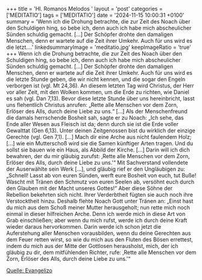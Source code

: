 +++
title = 'Hl. Romanos Melodos  '
layout = 'post'
categories = ['MEDITATIO']
tags = ['MEDITATIO']
date = '2024-11-15 10:00:31 +0100'
summary = 'Wenn ich die Drohung betrachte, die zur Zeit des Noach über den Schuldigen hing, so bebe ich, denn auch ich habe mich abscheulicher Sünden schuldig gemacht. [...] Der Schöpfer drohte den damaligen Menschen, denn er wartete auf die Zeit ihrer Umkehr. Auch für uns wird es die letzt....'
linkedsummaryImage = 'meditatio.jpg'
keepImageRatio = 'true'
+++
Wenn ich die Drohung betrachte, die zur Zeit des Noach über den Schuldigen hing, so bebe ich, denn auch ich habe mich abscheulicher Sünden schuldig gemacht. [...] Der Schöpfer drohte den damaligen Menschen, denn er wartete auf die Zeit ihrer Umkehr. Auch für uns wird es die letzte Stunde geben, die wir nicht kennen, und die sogar den Engeln verborgen ist (vgl.<!--more--> Mt 24,36). An diesem letzten Tag wird Christus, der Herr vor aller Zeit, mit den Wolken kommen, um die Erde zu richten, wie Daniel es sah (vgl. Dan 7,13). Bevor diese letzte Stunde über uns hereinbricht, lasst uns flehentlich Christus anrufen: „Rette alle Menschen vor dem Zorn, Erlöser des Alls, durch deine Liebe zu uns.“ [...]
Als der Menschenfreund die damals herrschende Bosheit sah, sagte er zu Noach: „Ich sehe, das Ende aller Wesen aus Fleisch ist da; denn durch sie ist die Erde voller Gewalttat (Gen 6,13). Unter deinen Zeitgenossen bist du wirklich der einzige Gerechte (vgl. Gen 7,1). [...] Mach dir eine Arche aus nicht faulendem Holz; [...] wie ein Mutterschoß wird sie die Samen künftiger Arten tragen. Und du sollst sie bauen wie ein Haus, als Abbild der Kirche. [...] Darin will ich dich bewahren, der du mir gläubig zurufst: ‚Rette alle Menschen vor dem Zorn, Erlöser des Alls, durch deine Liebe zu uns.'“
Mit Sachverstand vollendete der Auserwählte sein Werk [...], und gläubig rief er den Ungläubigen zu: „Schnell! Lasst ab von euren Sünden, werft eure Bosheit von euch, tut Buße! Wascht mit Tränen den Schmutz von euren Seelen ab, versöhnt euch durch den Glauben mit der Macht unseres Gottes!“ Aber diese Söhne der Rebellion bekehrten sich nicht. Ihrer Verderbtheit fügten sie auch noch ihre Verstocktheit hinzu. Deshalb flehte Noach Gott unter Tränen an: „Einst hast du mich aus dem Schoß meiner Mutter herausgeholt; nun rette mich noch einmal in dieser hilfreichen Arche. Denn ich werde mich in diese Art von Grab einschließen; aber wenn du mich rufst, werde ich durch deine Kraft wieder daraus hervorkommen. Darin werde ich schon jetzt die Auferstehung aller Menschen vorausbilden, wenn du deine Gerechten aus dem Feuer retten wirst, so wie du mich aus den Fluten des Bösen errettest, indem du mich aus der Mitte der Gottlosen herausholst, mich, der ich gläubig zu dir, dem mitfühlenden Richter, rufe: ‚Rette alle Menschen vor dem Zorn, Erlöser des Alls, durch deine Liebe zu uns.'“


[Quelle: Evangelizo](https://evangeliumtagfuertag.org/DE/gospel)
